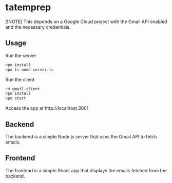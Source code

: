 # tatemprep

[!NOTE] This depends on a Google Cloud project with the Gmail API enabled and the necessary credentials.

## Usage

Run the server
```bash
npm install
npx ts-node server.ts
```

Run the client
```bash
cd gmail-client
npm install
npm start
```

Access the app at http://localhost:3001

## Backend

The backend is a simple Node.js server that uses the Gmail API to fetch emails.

## Frontend

The frontend is a simple React app that displays the emails fetched from the backend.
